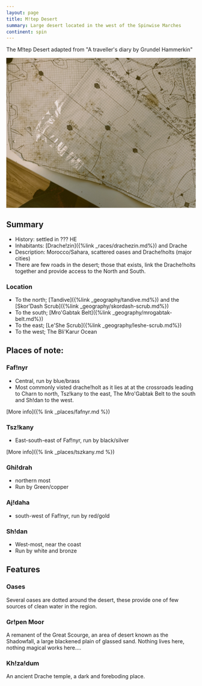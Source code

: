 ```yaml
---
layout: page
title: M!tep Desert
summary: Large desert located in the west of the Spinwise Marches
continent: spin
---
```


The M!tep Desert adapted from "A traveller's diary by Grundel Hammerkin"

![M!tep Desert](/assets/mtep-desert-full.jpg)

## Summary

- History: settled in ??? HE
- Inhabitants: [Drache!zin]({%link _races/drachezin.md%}) and Drache
- Description: Morocco/Sahara, scattered oases and Drache!holts (major cities)
- There are few roads in the desert; those that exists, link the Drache!holts together and provide access to the North and South.

### Location

- To the north; [Tandive]({%link _geography/tandive.md%}) and the [Skor'Dash Scrub]({%link _geography/skordash-scrub.md%})
- To the south; [Mro'Gabtak Belt]({%link _geography/mrogabtak-belt.md%})
- To the east; [Le'She Scrub]({%link _geography/leshe-scrub.md%})
- To the west; The Bli'Karur Ocean

## Places of note:

### Faf!nyr

- Central, run by blue/brass
- Most commonly visted drache!holt as it lies at at the crossroads leading to Charn to north, Tsz!kany to the east, The Mro'Gabtak Belt to the south and Sh!dan to the west.

[More info]({% link _places/fafnyr.md %})


### Tsz!kany

- East-south-east of Faf!nyr, run by black/silver

[More info]({% link _places/tszkany.md %})

### Ghi!drah

- northern most
- Run by Green/copper


### Aj!daha

- south-west of Faf!nyr, run by red/gold

### Sh!dan

- West-most, near the coast
- Run by white and bronze


## Features

### Oases

Several oases are dotted around the desert, these provide one of few sources of clean water in the region.

### Gr!pen Moor

A remanent of the Great Scourge, an area of desert known as the Shadowfall, a large blackened plain of glassed sand. Nothing lives here, nothing magical works here….

### Kh!za!dum

An ancient Drache temple, a dark and foreboding place. 


